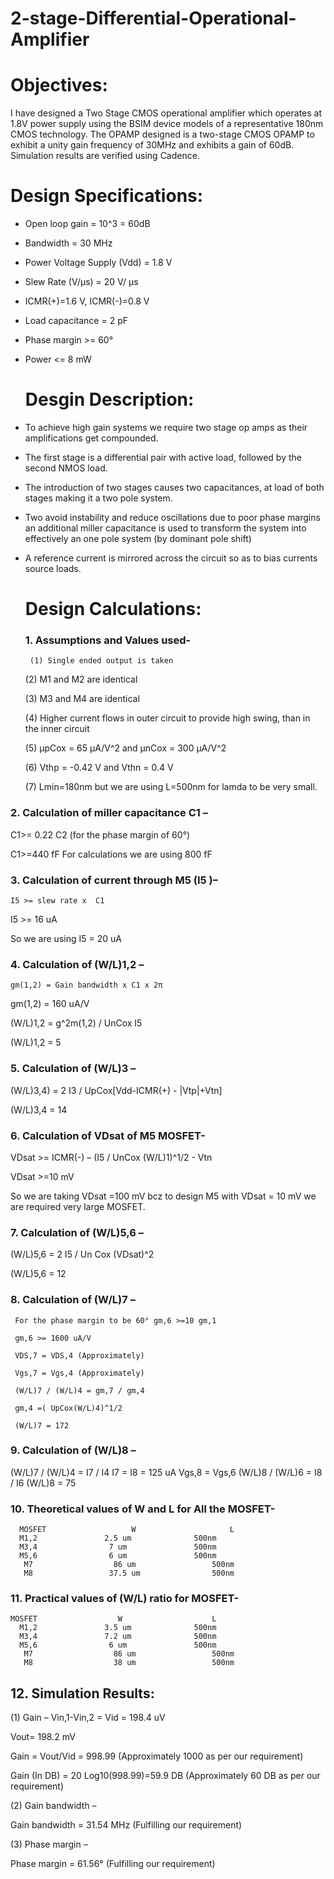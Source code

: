 # 2-stage-Differential-Operational-Amplifier

# Objectives:
I have designed a Two Stage CMOS operational amplifier which operates at 1.8V power supply using the BSIM device models of a representative 180nm CMOS technology. The OPAMP designed is a two-stage CMOS OPAMP to exhibit a unity gain frequency of 30MHz and exhibits a gain of 60dB. Simulation results are verified using Cadence.

# Design Specifications:
+ Open loop gain = 10^3 = 60dB
+ Bandwidth = 30 MHz
+ Power Voltage Supply (Vdd) = 1.8 V
+ Slew Rate (V/μs) = 20 V/ μs
+ ICMR(+)=1.6 V, ICMR(-)=0.8 V
+ Load capacitance = 2 pF
+ Phase margin >= 60°
+ Power <= 8 mW

  # Desgin Description:
 + To achieve high gain systems we require two stage op amps as their amplifications get compounded.
+ The first stage is a differential pair with active load, followed by the second NMOS load.
+ The introduction of two stages causes two capacitances, at load of both stages making it a two pole system.
+ Two avoid instability and reduce oscillations due to poor phase margins an additional miller capacitance is used to  transform the system into effectively an one pole system (by dominant pole shift)
+ A reference current is mirrored across the circuit so as to bias currents source loads.

  # Design Calculations:
   ### 1. Assumptions and Values used-
       (1) Single ended output is taken

     (2) M1 and M2 are identical

     (3) M3 and M4 are identical

     (4) Higher current flows in outer circuit to provide high swing, than in the inner circuit

     (5) µpCox = 65 µA/V^2 and µnCox = 300 µA/V^2

     (6) Vthp = -0.42 V and Vthn = 0.4 V

     (7) Lmin=180nm but we are using L=500nm for lamda to be very small.

 ### 2. Calculation of miller capacitance C1 –
   C1>=  0.22  C2 (for the phase margin of 60°)

  C1>=440 fF  For calculations we are using 800 fF

  ### 3. Calculation of current through M5 (I5 )–
    I5 >= slew rate x  C1

  I5 >= 16 uA

  So we are using I5 = 20 uA
  ### 4. Calculation of (W/L)1,2 –

    gm(1,2) = Gain bandwidth x C1 x 2π

  gm(1,2) = 160 uA/V


 (W/L)1,2 = g^2m(1,2) / UnCox I5

  (W/L)1,2 = 5 

  ### 5. Calculation of (W/L)3 –
   (W/L)3,4) 	= 2 I3 / UpCox[Vdd-ICMR(+) - |Vtp|+Vtn]

 (W/L)3,4 = 14 

 ### 6. Calculation of VDsat of M5 MOSFET-
  VDsat >= ICMR(-) – (I5 / UnCox (W/L)1)^1/2 - Vtn

 VDsat >=10 mV

 So we are taking VDsat =100 mV bcz to design M5 with VDsat = 10 mV we are required very large MOSFET.

 ### 7. Calculation of (W/L)5,6 –

 (W/L)5,6 = 2 I5 / Un Cox (VDsat)^2

(W/L)5,6 = 12

### 8. Calculation of (W/L)7 –
     For the phase margin to be 60° gm,6 >=10 gm,1

     gm,6 >= 1600 uA/V

     VDS,7 = VDS,4 (Approximately)

     Vgs,7 = Vgs,4 (Approximately)

     (W/L)7 / (W/L)4 = gm,7 / gm,4

     gm,4 =( UpCox(W/L)4)^1/2

     (W/L)7 = 172

  ### 9. Calculation of (W/L)8 –
(W/L)7 / (W/L)4 = I7 / I4
 I7 = I8 = 125 uA
 Vgs,8 = Vgs,6
 (W/L)8 / (W/L)6 = I8 / I6
  (W/L)8 = 75

  ### 10. Theoretical values of W and L for All the MOSFET-
  
      MOSFET	               W	                 L
      M1,2	             2.5 um	             500nm
      M3,4	              7 um	             500nm
      M5,6	              6 um	             500nm
       M7	               86 um	             500nm
       M8	              37.5 um	             500nm

### 11. Practical values of (W/L) ratio for MOSFET-

    MOSFET	                W	                 L
      M1,2	             3.5 um	             500nm
      M3,4	             7.2 um	             500nm
      M5,6	              6 um	             500nm
       M7	               86 um	             500nm
       M8	               38 um	             500nm
## 12. Simulation Results:

  (1) Gain – Vin,1-Vin,2 = Vid = 198.4 uV

Vout= 198.2 mV

Gain = Vout/Vid = 998.99 (Approximately 1000 as per our requirement)

Gain (In DB) = 20 Log10(998.99)=59.9 DB (Approximately 60 DB as per our requirement)

(2) Gain bandwidth –

Gain bandwidth = 31.54 MHz (Fulfilling our requirement)

(3) Phase margin –

Phase margin = 61.56° (Fulfilling our requirement)
  
  
